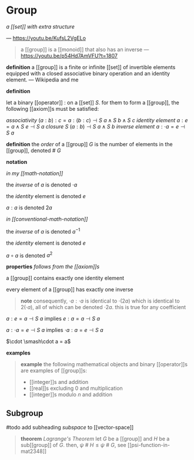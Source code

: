 # Group

_a [[set]] with extra structure_

&mdash; <https://youtu.be/KufsL2VgELo>

> a [[group]] is a [[monoid]] that also has an inverse &mdash; <https://youtu.be/p54Hd7AmVFU?t=1807>

**definition** a [[group]] is a finite or infinite [[set]] of invertible elements equipped with a closed associative binary operation and an identity element. &mdash; Wikipedia and me

**definition**

let a binary [[operator]] $:$ on a [[set]] $S$. for them to form a [[group]], the following [[axiom]]s must be satisfied:

_associativity_ $(a : b) : c = a : (b : c) \dashv S\ a \land S\ b \land S\ c$
_identity element_ $a : e = a \land S\ e \dashv S\ a$
_closure_ $S\ (a : b) \dashv S\ a \land S\ b$
_inverse element_ $a : \cdot a = e \dashv S\ a$

**definition** the _order_ of a [[group]] $G$ is the number of elements in the [[group]], denoted $\#\ G$

**notation**

_in my [[math-notation]]_

the _inverse_ of $a$ is denoted $\cdot a$

the _identity_ element is denoted $e$

$a : a$ is denoted $2a$

_in [[conventional-math-notation]]_

the _inverse_ of $a$ is denoted $a^{-1}$

the _identity_ element is denoted $e$

$a \circ a$ is denoted $a^2$

**properties** _follows from the [[axiom]]s_

a [[group]] contains exactly one identity element

every element of a [[group]] has exactly one inverse

> **note** consequently, $\cdot a : \cdot a$ is identical to $\cdot (2a)$ which is identical to $2 (\cdot a)$, all of which can be denoted $\cdot 2a$. this is true for any coefficient

$a : e = a \dashv S\ a$ implies $e : a = a \dashv S\ a$

$a : \cdot a = e \dashv S\ a$ implies $\cdot a : a = e \dashv S\ a$

$\cdot \smash\cdot a = a$

**examples**

> **example** the following mathematical objects and binary [[operator]]s are examples of [[group]]s:
>
> - [[integer]]s and addition
> - [[real]]s excluding $0$ and multiplication
> - [[integer]]s modulo $n$ and addition

## Subgroup

#todo add subheading _subspace_ to [[vector-space]]

> **theorem** _Lagrange's Theorem_ let $G$ be a [[group]] and $H$ be a sub[[group]] of $G$. then, $\psi\ \#\ H \le \psi\ \#\ G$, see [[psi-function-in-mat2348]]
